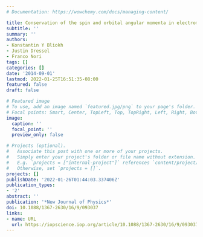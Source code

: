 ```yaml
---
# Documentation: https://wowchemy.com/docs/managing-content/

title: Conservation of the spin and orbital angular momenta in electromagnetism
subtitle: ''
summary: ''
authors:
- Konstantin Y Bliokh
- Justin Dressel
- Franco Nori
tags: []
categories: []
date: '2014-09-01'
lastmod: 2022-01-25T16:51:35-08:00
featured: false
draft: false

# Featured image
# To use, add an image named `featured.jpg/png` to your page's folder.
# Focal points: Smart, Center, TopLeft, Top, TopRight, Left, Right, BottomLeft, Bottom, BottomRight.
image:
  caption: ''
  focal_point: ''
  preview_only: false

# Projects (optional).
#   Associate this post with one or more of your projects.
#   Simply enter your project's folder or file name without extension.
#   E.g. `projects = ["internal-project"]` references `content/project/deep-learning/index.md`.
#   Otherwise, set `projects = []`.
projects: []
publishDate: '2022-01-26T01:44:03.337406Z'
publication_types:
- '2'
abstract: ''
publication: '*New Journal of Physics*'
doi: 10.1088/1367-2630/16/9/093037
links:
- name: URL
  url: https://iopscience.iop.org/article/10.1088/1367-2630/16/9/093037/meta
---
```

